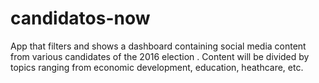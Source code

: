# candidatos-now

App that filters and shows a dashboard containing social media content from various candidates of the 2016 election . Content will be divided by topics ranging from economic development, education, heathcare, etc. 
